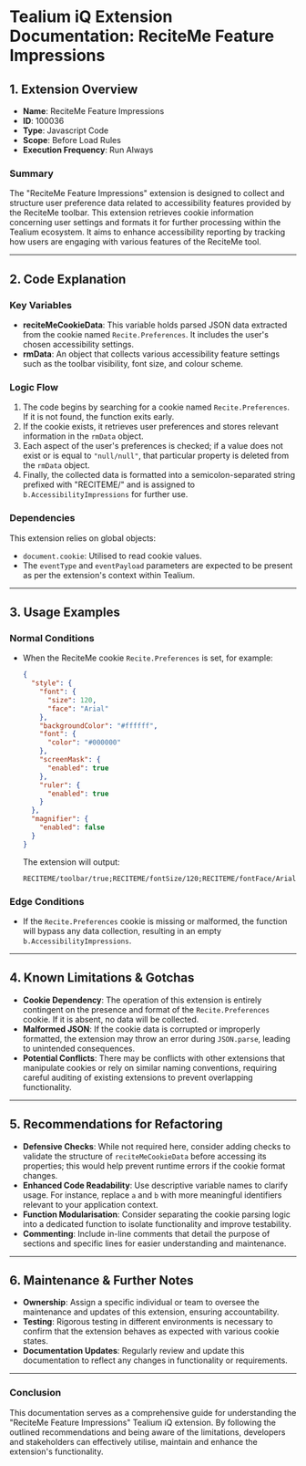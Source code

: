 # Tealium iQ Extension Documentation: ReciteMe Feature Impressions

## 1. Extension Overview

- **Name**: ReciteMe Feature Impressions
- **ID**: 100036
- **Type**: Javascript Code
- **Scope**: Before Load Rules
- **Execution Frequency**: Run Always

### Summary
The "ReciteMe Feature Impressions" extension is designed to collect and structure user preference data related to accessibility features provided by the ReciteMe toolbar. This extension retrieves cookie information concerning user settings and formats it for further processing within the Tealium ecosystem. It aims to enhance accessibility reporting by tracking how users are engaging with various features of the ReciteMe tool.

---

## 2. Code Explanation

### Key Variables
- **reciteMeCookieData**: This variable holds parsed JSON data extracted from the cookie named `Recite.Preferences`. It includes the user's chosen accessibility settings.
- **rmData**: An object that collects various accessibility feature settings such as the toolbar visibility, font size, and colour scheme.

### Logic Flow
1. The code begins by searching for a cookie named `Recite.Preferences`. If it is not found, the function exits early.
2. If the cookie exists, it retrieves user preferences and stores relevant information in the `rmData` object.
3. Each aspect of the user's preferences is checked; if a value does not exist or is equal to `"null/null"`, that particular property is deleted from the `rmData` object.
4. Finally, the collected data is formatted into a semicolon-separated string prefixed with "RECITEME/" and is assigned to `b.AccessibilityImpressions` for further use.

### Dependencies
This extension relies on global objects:
- `document.cookie`: Utilised to read cookie values.
- The `eventType` and `eventPayload` parameters are expected to be present as per the extension's context within Tealium.

---

## 3. Usage Examples

### Normal Conditions
- When the ReciteMe cookie `Recite.Preferences` is set, for example:
  ```json
  {
    "style": {
      "font": {
        "size": 120,
        "face": "Arial"
      },
      "backgroundColor": "#ffffff",
      "font": {
        "color": "#000000"
      },
      "screenMask": {
        "enabled": true
      },
      "ruler": {
        "enabled": true
      }
    },
    "magnifier": {
      "enabled": false
    }
  }
  ```
  The extension will output:
  ```
  RECITEME/toolbar/true;RECITEME/fontSize/120;RECITEME/fontFace/Arial;RECITEME/colorScheme/#ffffff/#000000;RECITEME/mask/true;RECITEME/ruler/true;RECITEME/magnifier/false
  ```

### Edge Conditions
- If the `Recite.Preferences` cookie is missing or malformed, the function will bypass any data collection, resulting in an empty `b.AccessibilityImpressions`.

---

## 4. Known Limitations & Gotchas

- **Cookie Dependency**: The operation of this extension is entirely contingent on the presence and format of the `Recite.Preferences` cookie. If it is absent, no data will be collected.
- **Malformed JSON**: If the cookie data is corrupted or improperly formatted, the extension may throw an error during `JSON.parse`, leading to unintended consequences.
- **Potential Conflicts**: There may be conflicts with other extensions that manipulate cookies or rely on similar naming conventions, requiring careful auditing of existing extensions to prevent overlapping functionality.

---

## 5. Recommendations for Refactoring

- **Defensive Checks**: While not required here, consider adding checks to validate the structure of `reciteMeCookieData` before accessing its properties; this would help prevent runtime errors if the cookie format changes.
- **Enhanced Code Readability**: Use descriptive variable names to clarify usage. For instance, replace `a` and `b` with more meaningful identifiers relevant to your application context.
- **Function Modularisation**: Consider separating the cookie parsing logic into a dedicated function to isolate functionality and improve testability.
- **Commenting**: Include in-line comments that detail the purpose of sections and specific lines for easier understanding and maintenance.

---

## 6. Maintenance & Further Notes

- **Ownership**: Assign a specific individual or team to oversee the maintenance and updates of this extension, ensuring accountability.
- **Testing**: Rigorous testing in different environments is necessary to confirm that the extension behaves as expected with various cookie states.
- **Documentation Updates**: Regularly review and update this documentation to reflect any changes in functionality or requirements.

---

### Conclusion
This documentation serves as a comprehensive guide for understanding the "ReciteMe Feature Impressions" Tealium iQ extension. By following the outlined recommendations and being aware of the limitations, developers and stakeholders can effectively utilise, maintain and enhance the extension's functionality.